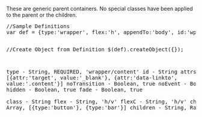<div class="description">
<p>These are generic parent containers.  No special classes have been applied to the parent or the children.</p>

</div>
<pre class="code hidden">
//Sample Definitions
var def = {type:'wrapper', flex:'h', appendTo:'body', id:'wpr_topLevel'}

//Create Object from Definition
$(def).createObject({});
 
 type			- String, REQUIRED, 'wrapper/content'
 id			- String
 attrs			- Array, [{attr:'target', value:'_blank'}, {attr:'data-linkto', value:'.content'}]
 noTransition		- Boolean, true
 noEvent		- Boolean, true
 hidden			- Boolean, true
 fade			- Boolean, true			
 class			- String
 flex			- String, 'h/v'
 flexC			- String, 'h/v'
 children		- Array, [{type:'button'}, {type:'bar'}]
 children		- String, Raw HTML
</pre>